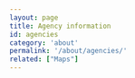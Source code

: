```yaml
---
layout: page
title: Agency information
id: agencies
category: 'about'
permalink: '/about/agencies/'
related: ["Maps"]
---
```

